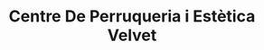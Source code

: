 ---
title: "Centre De Perruqueria i Estètica Velvet"
url: /lleida/centre-de-perruqueria-i-estetica-velvet/
shop: peluquería
---